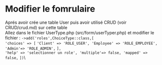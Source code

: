# Modifier le fomrulaire
Aprés avoir crée une table User puis avoir utilisé CRUD (voir CRUD/crud.md) sur cette table\
Allez dans le fichier UserType.php (src/form/userTyper.php) et modifier le fichier : 
`->add('roles',ChoiceType::class,[`\
                `'choices' => [`
                    `'Client' => 'ROLE_USER',
                    'Employee' => 'ROLE_EMPLOYEE',
                    'Admin'=> 'ROLE_ADMIN',`
                `],`\
                `'help' => 'selectionner un role',
                'multiple'=> false,
                'mapped' => false,`
            `])`\

